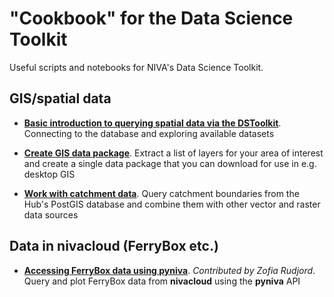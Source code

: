 # "Cookbook" for the Data Science Toolkit

Useful scripts and notebooks for NIVA's Data Science Toolkit.

## GIS/spatial data

 * **[Basic introduction to querying spatial data via the DSToolkit](./notebooks/postgis_example.ipynb)**. Connecting to the database and exploring available datasets
 
 * **[Create GIS data package](./notebooks/create_gis_package.ipynb)**. Extract a list of layers for your area of interest and create a single data package that you can download for use in e.g. desktop GIS
 
 * **[Work with catchment data](./notebooks/catchment_processing_example.ipynb)**. Query catchment boundaries from the Hub's PostGIS database and combine them with other vector and raster data sources

## Data in nivacloud (FerryBox etc.)

 * **[Accessing FerryBox data using pyniva](./notebooks/pyniva_example.ipynb)**. *Contributed by Zofia Rudjord*. Query and plot FerryBox data from **nivacloud** using the **pyniva** API
